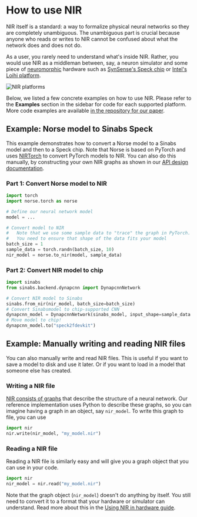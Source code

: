 # How to use NIR

NIR itself is a standard: a way to formalize physical neural networks so they are completely unambiguous.
The unambiguous part is crucial because anyone who reads or writes to NIR cannot be confused about what the network does and does not do.

As a user, you rarely need to understand what's inside NIR.
Rather, you would use NIR as a middleman between, say, a neuron simulator and some piece of [neuromorphic](https://en.wikipedia.org/wiki/Neuromorphic_engineering) hardware such as [SynSense's Speck chip](https://www.synsense.ai/products/speck-2/) or [Intel's Loihi platform](https://www.intel.com/content/www/us/en/newsroom/news/intel-unveils-neuromorphic-loihi-2-lava-software.html).

![NIR platforms](nir_platforms.png)

Below, we listed a few concrete examples on how to use NIR.
Please refer to the **Examples** section in the sidebar for code for each supported platform.
More code examples are available [in the repository for our paper](https://github.com/neuromorphs/NIR/tree/main/paper/).

## Example: Norse model to Sinabs Speck
This example demonstrates how to convert a Norse model to a Sinabs model and then to a Speck chip.
Note that Norse is based on PyTorch and uses [NIRTorch](#dev_pytorch) to convert PyTorch models to NIR.
You can also do this manually, by constructing your own NIR graphs as shown in our [API design documentation](#api_desige).

### Part 1: Convert Norse model to NIR
```python
import torch
import norse.torch as norse

# Define our neural network model
model = ...

# Convert model to NIR
#   Note that we use some sample data to "trace" the graph in PyTorch.
#   You need to ensure that shape of the data fits your model
batch_size = 1
sample_data = torch.randn(batch_size, 10)
nir_model = norse.to_nir(model, sample_data)
```

### Part 2: Convert NIR model to chip
```python
import sinabs
from sinabs.backend.dynapcnn import DynapcnnNetwork

# Convert NIR model to Sinabs
sinabs.from_nir(nir_model, batch_size=batch_size)
# Convert Sinabsmodel to chip-supported CNN
dynapcnn_model = DynapcnnNetwork(sinabs_model, input_shape=sample_data.shape[-1])
# Move model to chip!
dynapcnn_model.to("speck2fdevkit")
```

## Example: Manually writing and reading NIR files
You can also manually write and read NIR files.
This is useful if you want to save a model to disk and use it later.
Or if you want to load in a model that someone else has created.

### Writing a NIR file
[NIR consists of graphs](#primitives) that describe the structure of a neural network.
Our reference implementation uses Python to describe these graphs, so you can imagine having a graph in an object, say `nir_model`.
To write this graph to file, you can use

```python
import nir
nir.write(nir_model, "my_model.nir")
```

### Reading a NIR file
Reading a NIR file is similarly easy and will give you a graph object that you can use in your code.

```python
import nir
nir_model = nir.read("my_model.nir")
```

Note that the graph object (`nir_model`) doesn't do anything by itself.
You still need to convert it to a format that your hardware or simulator can understand.
Read more about this in the [Using NIR in hardware guide](#porting_nir).